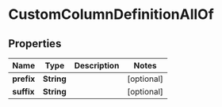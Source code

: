 

# CustomColumnDefinitionAllOf


## Properties

| Name | Type | Description | Notes |
|------------ | ------------- | ------------- | -------------|
|**prefix** | **String** |  |  [optional] |
|**suffix** | **String** |  |  [optional] |



